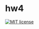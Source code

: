 # hw4

[![MIT license](https://img.shields.io/badge/license-MIT-blue.svg)](https://github.com/AnverK/fp-homework/blob/master/hw4/LICENSE)
